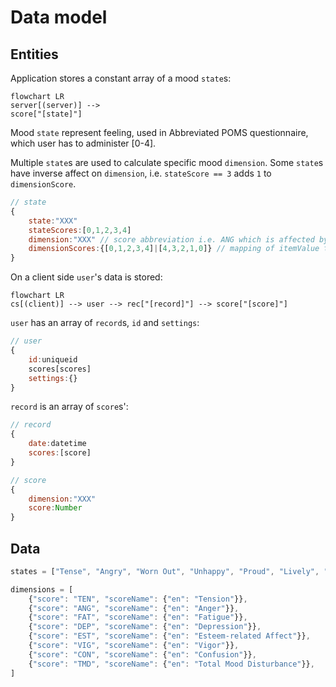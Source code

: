 # Data model
## Entities
Application stores a constant array of a mood `state`s:
```mermaid
flowchart LR
server[(server)] --> 
score["[state]"]
```

Mood `state` represent feeling, used in Abbreviated POMS questionnaire, which user has to administer [0-4].

Multiple `state`s are used to calculate specific mood `dimension`. Some `state`s have inverse affect on `dimension`, 
i.e. `stateScore == 3` adds `1` to `dimensionScore`.
```js
// state
{
    state:"XXX"
    stateScores:[0,1,2,3,4]
    dimension:"XXX" // score abbreviation i.e. ANG which is affected by this item.
    dimensionScores:{[0,1,2,3,4]|[4,3,2,1,0]} // mapping of itemValue to scoreValue
}
```

On a client side `user`'s data is stored:
```mermaid
flowchart LR
cs[(client)] --> user --> rec["[record]"] --> score["[score]"]
```

`user` has an array of `record`s, `id` and `settings`:
```js
// user
{
    id:uniqueid
    scores[scores]
    settings:{}
}
```
`record` is an array of `score`s':
```js
// record
{
    date:datetime
    scores:[score]
}
```
```js
// score
{
    dimension:"XXX"
    score:Number
}
```


## Data
```js
states = ["Tense", "Angry", "Worn Out", "Unhappy", "Proud", "Lively", "Confused", "Sad", "Active", "On-edge", "Grouchy", "Ashamed", "Energetic", "Hopeless", "Uneasy", "Restless", "Unable to concentrate", "Fatigued", "Competent", "Annoyed", "Discouraged", "Resentful", "Nervous", "Miserable", "Confident", "Bitter", "Exhausted", "Anxious", "Helpless", "Weary", "Satisfied", "Bewildered", "Furious", "Full of Pep", "Worthless", "Forgetful", "Vigorous", "Uncertain about things", "Bushed", "Embarrassed"]
```

```js
dimensions = [
    {"score": "TEN", "scoreName": {"en": "Tension"}},
    {"score": "ANG", "scoreName": {"en": "Anger"}},
    {"score": "FAT", "scoreName": {"en": "Fatigue"}},
    {"score": "DEP", "scoreName": {"en": "Depression"}},
    {"score": "EST", "scoreName": {"en": "Esteem-related Affect"}},
    {"score": "VIG", "scoreName": {"en": "Vigor"}},
    {"score": "CON", "scoreName": {"en": "Confusion"}},
    {"score": "TMD", "scoreName": {"en": "Total Mood Disturbance"}},
]
```